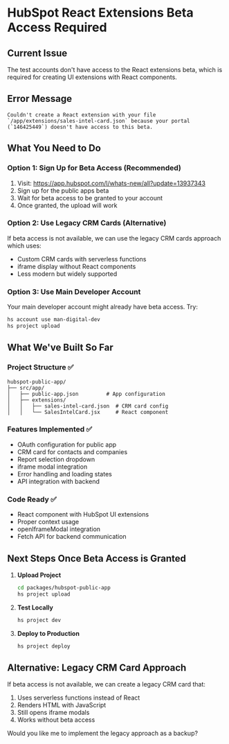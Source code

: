 # HubSpot React Extensions Beta Access Required

## Current Issue
The test accounts don't have access to the React extensions beta, which is required for creating UI extensions with React components.

## Error Message
```
Couldn't create a React extension with your file `/app/extensions/sales-intel-card.json` because your portal (`146425449`) doesn't have access to this beta.
```

## What You Need to Do

### Option 1: Sign Up for Beta Access (Recommended)
1. Visit: https://app.hubspot.com/l/whats-new/all?update=13937343
2. Sign up for the public apps beta
3. Wait for beta access to be granted to your account
4. Once granted, the upload will work

### Option 2: Use Legacy CRM Cards (Alternative)
If beta access is not available, we can use the legacy CRM cards approach which uses:
- Custom CRM cards with serverless functions
- iframe display without React components
- Less modern but widely supported

### Option 3: Use Main Developer Account
Your main developer account might already have beta access. Try:
```bash
hs account use man-digital-dev
hs project upload
```

## What We've Built So Far

### Project Structure ✅
```
hubspot-public-app/
├── src/app/
│   ├── public-app.json         # App configuration
│   ├── extensions/
│   │   ├── sales-intel-card.json  # CRM card config
│   │   └── SalesIntelCard.jsx     # React component
```

### Features Implemented ✅
- OAuth configuration for public app
- CRM card for contacts and companies
- Report selection dropdown
- iframe modal integration
- Error handling and loading states
- API integration with backend

### Code Ready ✅
- React component with HubSpot UI extensions
- Proper context usage
- openIframeModal integration
- Fetch API for backend communication

## Next Steps Once Beta Access is Granted

1. **Upload Project**
   ```bash
   cd packages/hubspot-public-app
   hs project upload
   ```

2. **Test Locally**
   ```bash
   hs project dev
   ```

3. **Deploy to Production**
   ```bash
   hs project deploy
   ```

## Alternative: Legacy CRM Card Approach

If beta access is not available, we can create a legacy CRM card that:
1. Uses serverless functions instead of React
2. Renders HTML with JavaScript
3. Still opens iframe modals
4. Works without beta access

Would you like me to implement the legacy approach as a backup?